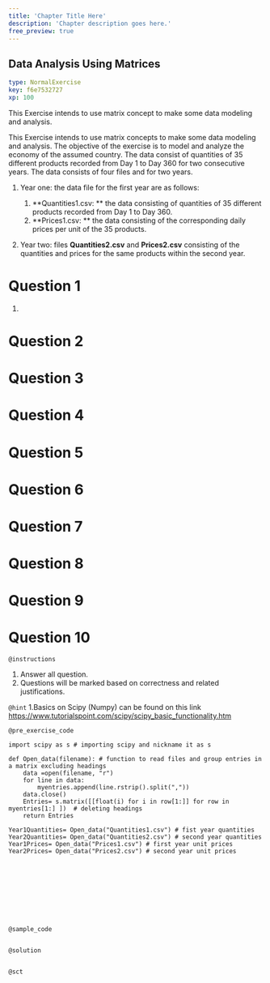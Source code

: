 ```yaml
---
title: 'Chapter Title Here'
description: 'Chapter description goes here.'
free_preview: true
---
```


## Data Analysis Using Matrices

```yaml
type: NormalExercise
key: f6e7532727
xp: 100
```

This Exercise intends to use matrix concept to make some data modeling and  analysis.


This Exercise intends to use matrix concepts to make some data modeling and  analysis.
The objective of the exercise is to model and analyze the economy of the assumed country.
The data consist of quantities  of 35 different products recorded from Day 1 to Day 360 for two consecutive years. 
The data consists of four files and for two years. 

1. Year one: the data file for the first year are as follows:
	1. **Quantities1.csv: ** the data consisting of quantities  of 35 different products recorded from Day 1 to Day 360.  
     2. **Prices1.csv: ** the data consisting of the corresponding daily prices per unit of the 35 products. 
     
2. Year two: files **Quantities2.csv**  and **Prices2.csv** consisting of the quantities and prices for the same products within the second year.


# Question 1
1. 

# Question 2

# Question 3

# Question 4

# Question 5

# Question 6

# Question 7

# Question 8

# Question 9

# Question 10






`@instructions`
1.  Answer all question.
2. Questions will be marked based on correctness and related justifications.

`@hint`
1.Basics on Scipy (Numpy) can be found  on this link https://www.tutorialspoint.com/scipy/scipy_basic_functionality.htm

`@pre_exercise_code`
```{python}
import scipy as s # importing scipy and nickname it as s

def Open_data(filename): # function to read files and group entries in a matrix excluding headings
    data =open(filename, "r") 
    for line in data:
        myentries.append(line.rstrip().split(","))
    data.close()
    Entries= s.matrix([[float(i) for i in row[1:]] for row in myentries[1:] ])  # deleting headings
    return Entries

Year1Quantities= Open_data("Quantities1.csv") # fist year quantities
Year2Quantities= Open_data("Quantities2.csv") # second year quantities
Year1Prices= Open_data("Prices1.csv") # first year unit prices
Year2Prices= Open_data("Prices2.csv") # second year unit prices










```

`@sample_code`
```{python}

```

`@solution`
```{python}

```

`@sct`
```{python}

```
